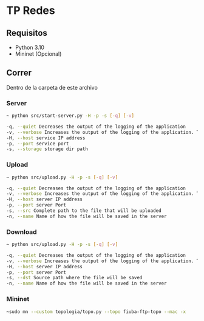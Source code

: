 # TP Redes

## Requisitos
- Python 3.10
- Mininet (Opcional)

## Correr

Dentro de la carpeta de este archivo

### Server

``` bash
~ python src/start-server.py -H -p -s [-q] [-v]

-q, --quiet Decreases the output of the logging of the application
-v, --verbose Increases the output of the logging of the application. Takes precedence over -q
-H, --host service IP address
-p, --port service port
-s, --storage storage dir path
```

### Upload

``` bash
~ python src/upload.py -H -p -s [-q] [-v]

-q, --quiet Decreases the output of the logging of the application
-v, --verbose Increases the output of the logging of the application. Takes precedence over -q
-H, --host server IP address
-p, --port server Port
-s, --src Complete path to the file that will be uploaded
-n, --name Name of how the file will be saved in the server
```

### Download

``` bash
~ python src/upload.py -H -p -s [-q] [-v]

-q, --quiet Decreases the output of the logging of the application
-v, --verbose Increases the output of the logging of the application. Takes precedence over -q
-H, --host server IP address
-p, --port server Port
-s, --dst Source path where the file will be saved
-n, --name Name of how the file will be saved in the server
```


### Mininet 
``` bash
~sudo mn --custom topologia/topo.py --topo fiuba-ftp-topo --mac -x
```

